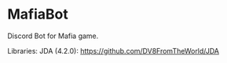 # MafiaBot
Discord Bot for Mafia game.

Libraries:
JDA (4.2.0): https://github.com/DV8FromTheWorld/JDA
